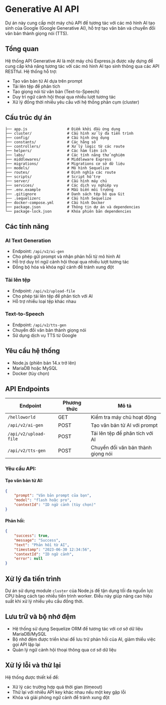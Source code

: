 # Generative AI API

Dự án này cung cấp một máy chủ API để tương tác với các mô hình AI tạo sinh của Google (Google Generative AI), hỗ trợ tạo văn bản và chuyển đổi văn bản thành giọng nói (TTS).

## Tổng quan

Hệ thống API Generative AI là một máy chủ Express.js được xây dựng để cung cấp khả năng tương tác với các mô hình AI tạo sinh thông qua các API RESTful. Hệ thống hỗ trợ:

- Tạo văn bản từ AI dựa trên prompt
- Tải lên tệp để phân tích
- Tạo giọng nói từ văn bản (Text-to-Speech)
- Duy trì ngữ cảnh hội thoại qua nhiều lượt tương tác
- Xử lý đồng thời nhiều yêu cầu với hệ thống phân cụm (cluster)

## Cấu trúc dự án

```
├── app.js                  # Điểm khởi đầu ứng dụng
├── cluster/                # Cấu hình xử lý đa tiến trình
├── config/                 # Cấu hình ứng dụng
├── constants/              # Các hằng số
├── controllers/            # Xử lý logic từ các route
├── helpers/                # Các hàm tiện ích
├── labs/                   # Các tính năng thử nghiệm
├── middlewares/            # Middleware Express
├── migrations/             # Migrations cơ sở dữ liệu
├── models/                 # Mô hình Sequelize
├── routes/                 # Định nghĩa các route
├── scripts/                # Script hỗ trợ
├── server/                 # Cấu hình máy chủ
├── services/               # Các dịch vụ nghiệp vụ
├── .env.example            # Mẫu biến môi trường
├── .gitignore              # Danh sách tệp bỏ qua Git
├── .sequelizerc            # Cấu hình Sequelize
├── docker-compose.yml      # Cấu hình Docker
├── package.json            # Thông tin dự án và dependencies
└── package-lock.json       # Khóa phiên bản dependencies
```

## Các tính năng

### AI Text Generation

- Endpoint: `/api/v2/ai-gen`
- Cho phép gửi prompt và nhận phản hồi từ mô hình AI
- Hỗ trợ duy trì ngữ cảnh hội thoại qua nhiều lượt tương tác
- Đồng bộ hóa và khóa ngữ cảnh để tránh xung đột

### Tải lên tệp

- Endpoint: `/api/v2/upload-file`
- Cho phép tải lên tệp để phân tích với AI
- Hỗ trợ nhiều loại tệp khác nhau

### Text-to-Speech

- Endpoint: `/api/v2/tts-gen`
- Chuyển đổi văn bản thành giọng nói
- Sử dụng dịch vụ TTS từ Google

## Yêu cầu hệ thống

- Node.js (phiên bản 14.x trở lên)
- MariaDB hoặc MySQL
- Docker (tùy chọn)

## API Endpoints

| Endpoint | Phương thức | Mô tả |
|----------|----------|----------|
| `/helloworld` | GET | Kiểm tra máy chủ hoạt động |
| `/api/v2/ai-gen` | POST | Tạo văn bản từ AI với prompt |
| `/api/v2/upload-file` | POST | Tải lên tệp để phân tích với AI |
| `/api/v2/tts-gen` | POST | Chuyển đổi văn bản thành giọng nói |

### Yêu cầu API:

#### Tạo văn bản từ AI:
```json
{
    "prompt": "Văn bản prompt của bạn",
    "model": "flash hoặc pro",
    "contextId": "ID ngữ cảnh (tùy chọn)"
}
```

#### Phản hồi:
```json
{
    "success": true,
    "message": "Success",
    "text": "Phản hồi từ AI",
    "timestamp": "2023-06-30 12:34:56",
    "contextId": "ID ngữ cảnh",
    "error": null
}
```

## Xử lý đa tiến trình

Dự án sử dụng module `cluster` của Node.js để tận dụng tối đa nguồn lực CPU bằng cách tạo nhiều tiến trình worker. Điều này giúp nâng cao hiệu suất khi xử lý nhiều yêu cầu đồng thời.

## Lưu trữ và bộ nhớ đệm

- Hệ thống sử dụng Sequelize ORM để tương tác với cơ sở dữ liệu MariaDB/MySQL
- Bộ nhớ đệm được triển khai để lưu trữ phản hồi của AI, giảm thiểu việc gọi API lặp lại
- Quản lý ngữ cảnh hội thoại thông qua cơ sở dữ liệu

## Xử lý lỗi và thử lại

Hệ thống được thiết kế để:
- Xử lý các trường hợp quá thời gian (timeout)
- Thử lại với nhiều API key khác nhau nếu một key gặp lỗi
- Khóa và giải phóng ngữ cảnh để tránh xung đột